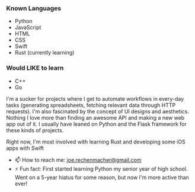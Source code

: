 <!--
**joerex1418/joerex1418** is a ✨ _special_ ✨ repository because its `README.md` (this file) appears on your GitHub profile.
-->

### Known Languages
* Python
* JavaScript
* HTML
* CSS
* Swift
* Rust (currently learning)

### Would LIKE to learn
* C++
* Go

I'm a sucker for projects where I get to automate workflows in every-day tasks (generating spreadsheets, fetching relevant data through HTTP requests). I'm also fascinated by the concept of UI designs and aesthetics. Nothing I love more than finding an awesome API and making a new web app out of it. I usually have leaned on Python and the Flask framework for these kinds of projects.

Right now, I'm most involved with learning Rust and developing some iOS apps with Swift

- 📫 How to reach me: joe.rechenmacher@gmail.com
- ⚡ Fun fact: First started learning Python my senior year of high school. Went on a 5-year hiatus for some reason, but now I'm more active than ever!
